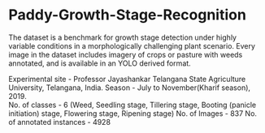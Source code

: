 # Paddy-Growth-Stage-Recognition

The dataset is a benchmark for growth stage detection under highly variable conditions in a morphologically challenging plant scenario. Every image in the dataset includes imagery of crops or pasture with weeds annotated, and is available in an YOLO derived format.

Experimental site - Professor Jayashankar Telangana State Agriculture University, Telangana, India.
Season - July to November(Kharif season), 2019.  
No. of classes - 6 (Weed, Seedling stage, Tillering stage, Booting (panicle initiation) stage, Flowering stage, Ripening stage)
No. of Images - 837
No. of annotated instances - 4928


